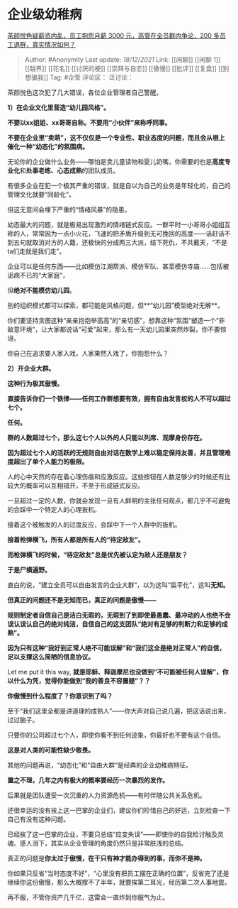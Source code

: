 # 企业级幼稚病
[茶颜悦色疑薪资内乱，员工抱怨月薪 3000 元，高管在全员群内争论，200 多员工退群，真实情况如何？](https://www.zhihu.com/question/506658372/answer/2275824306)

> Author: #Anonymity
> Last update: *18/12/2021*
> Link: [[闲聊]] [[闲聊 1]] [[越界]] [[花名]] [[讨厌的梗]] [[崇拜与自恋]] [[傲慢]] [[批评]] [[复盘]] [[别想骗我]]
> Tag: #企管
> 评论区：
> 泛讨论：

茶颜悦色这次犯了几大错误，各位企业管理者自己警醒。

**1）在企业文化里营造“幼儿园风格”。**

**不要以xx姐姐、xx哥哥自称。不要用“小伙伴”来称呼同事。**

**不要在企业里“卖萌”，这不仅仅是一个专业性、职业态度的问题，而且会从根上催化一种“幼态化”的氛围病。**

无论你的企业做什么业务——哪怕是卖儿童读物和婴儿奶嘴，你需要的也是**高度专业化**和**处事老练、心态成熟**的团队成员。

有很多企业在犯一个极其严重的错误，就是自以为自己的业务是年轻化的，自己的管理文化就要“同龄化”。

但这无意间会埋下严重的“情绪风暴”的隐患。

幼态最大的问题，就是极易出现激烈的情绪链式反应。一群平时一小哥哥小姐姐互称的人，常常因为一点小火花，飞速的把矛盾升级到无可挽回的高度——话赶话不到五句就取消对方的人籍，还极快的分成两三大派，结下死仇，不共戴天，“不是ta们走就是我们走”。

企业可以是任何东西——比如模仿江湖帮派、模仿军队、甚至模仿寺庙……包括被诟病不已的“大家庭”，

但**绝对不能模仿幼儿园**。

别的组织模式都可以探索，都可能是风格问题，但**“幼儿园”模型绝对无解**。

你们要坚持贪图这种“亲亲抱抱举高高”的“亲切感”，想靠这种“氛围”塑造一个“非敌意环境”，让大家都说话“可爱”起来，那么有一天幼儿园里突然炸裂，你不要惊讶。

你自己在追求要人家入戏，人家果然入戏了，你抱怨什么？

**2）开企业大群。**

**这种行为极其傲慢。**

**直接告诉你们一个铁律——任何工作群想要有效，拥有自由发言权的人不可以超过七个。**

**任何。**

**群的人数超过七个，那么这七个人以外的人只能以列席、观摩身份存在。**

**因为超过七个人的活跃的无规则自由对话在数学上难以稳定保持友善，并且管理难度超出了单个人能力的极限。**

人的心中天然的存在着心理伤痕和应激反应。这些按钮在人数足够少的时候还有比较大的概率可以互相错开，不至于形成链式反应。

一旦超过一定的人数，你就会发现一旦有人鲜明的主张任何观点，都几乎不可避免的会踩中一个特定人的心理扳机。

接着这个被触发的人的过度反应，会踩中下一个人群中的扳机。

**接着枪弹横飞，所有人都是所有人的“待定敌友”。**

**而枪弹横飞的时候，“待定敌友”总是优先被认定为敌人还是朋友？**

**于是尸横遍野。**

直白的说，“建立全员可以自由发言的企业大群”，以为这叫“扁平化”，这叫**无知。**

**但真正的问题还不是无知而已，真正的问题是傲慢——**

**规则制定者自信自己是洁白无瑕的，无瑕到了到即使最愚蠢、最冲动的人也绝不会误认误认自己的绝对纯洁，自信自己的这支团队“绝对有足够的判断力和足够的成熟”。**

**因为只有这种“我好到正常人绝不可能误解”和“我们这全是绝对正常人”的自信，足以支撑这么简陋的信息协议。**

Let me put it this way, **就是耶稣、释迦摩尼也没做到“不可能被任何人误解”，你以什么为凭，觉得你能做到“我的善良不容置疑”？？**

**你傲慢到什么程度了？你意识到了吗？**

至于“我们这里全都是讲道理的成熟人”——你大声对自己说几遍，把这话说出来，过过脑子。

只要你的公司超过七个人，即使你看不到任何迹象，你最好也不要有这个自信。

**这是对人类的可能性缺少敬畏。**

其他的问题再说，“幼态化”和“自由大群“是经典的企业幼稚病特征。

**置之不理，几年之内有极大的概率要经历一次暴烈的发作。**

后果就是团队遭受一次沉重的人力资源危机——有时伴随公共关系危机。

还很幸运的没有挨上这一巴掌的企业们，建议你们珍惜自己的好运，立刻检查一下自己有没有这种问题。

已经挨了这一巴掌的企业，不要只总结“应变失误”——即使你的自我检讨触及灵魂、感人泪下，其实从企业管理的角度仍然只是非常肤浅的总结。

真正的问题是**你太过于傲慢，在干只有神才能办得到的事，而你不是神。**

你如果只反省“当时态度不好”，“心里没有把员工摆在正确的位置”，反省完了还是继续你这份傲慢，那么大概撑不了半年，就要挨第二耳光，经历第二次人事地震。

再不服，不管你资产几千亿，这雷会一直炸到你服气为止。
